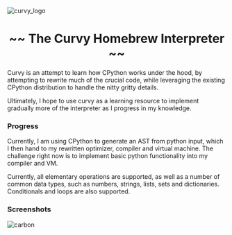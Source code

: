 ![curvy_logo](https://www.curtisbucher.com/uploads/curvy_logo.png)

<h1 align="center"> ~~ The Curvy Homebrew Interpreter ~~</h1>

Curvy is an attempt to learn how CPython works under the hood, by attempting to rewrite much of the crucial code, while leveraging the existing CPython distribution to handle the nitty gritty details.

Ultimately, I hope to use curvy as a learning resource to implement gradually more of the interpreter as I progress in my knowledge.

### Progress

Currently, I am using CPython to generate an AST from python input, which I then hand to my rewritten optimizer, compiler and virtual machine. The challenge right now is to implement basic python functionality into my compiler and VM.

Currently, all elementary operations are supported, as well as a number of common data types, such as numbers, strings, lists, sets and dictionaries. Conditionals and loops are also supported.

### Screenshots

![carbon](https://www.curtisbucher.com/uploads/curvy_terminal.png)



